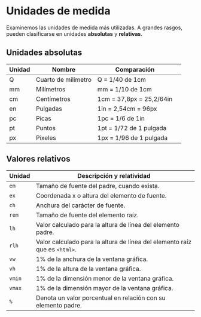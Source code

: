 # Unidades de medida

Examinemos las unidades de medida más utilizadas. A grandes rasgos, pueden clasificarse en unidades **absolutas** y **relativas**.
## Unidades absolutas

| Unidad | Nombre              | Comparación              |     |
| ------ | ------------------- | ------------------------ | --- |
| Q      | Cuarto de milímetro | Q = 1/40 de 1cm          |     |
| mm     | Milímetros          | mm = 1/10 de 1cm         |     |
| cm     | Centímetros         | 1cm = 37,8px = 25,2/64in |     |
| en     | Pulgadas            | 1in = 2,54cm = 96px      |     |
| pc     | Picas               | 1pc = 1/6 de 1in         |     |
| pt     | Puntos              | 1pt = 1/72 de 1 pulgada  |     |
| px     | Pixeles             | 1px = 1/96 de 1 pulgada  |     |
## Valores relativos

| Unidad | Descripción y relatividad                                                  |
| ------ | -------------------------------------------------------------------------- |
| `em`   | Tamaño de fuente del padre, cuando exista.                                 |
| `ex`   | Coordenada x o altura del elemento de fuente.                              |
| `ch`   | Anchura del carácter de fuente.                                            |
| `rem`  | Tamaño de fuente del elemento raíz.                                        |
| `lh`   | Valor calculado para la altura de línea del elemento padre.                |
| `rlh`  | Valor calculado para la altura de línea del elemento raíz que es `<html>`. |
| `vw`   | 1% de la anchura de la ventana gráfica.                                    |
| `vh`   | 1% de la altura de la ventana gráfica.                                     |
| `vmin` | 1% de la dimensión menor de la ventana gráfica.                            |
| `vmax` | 1% de la dimensión mayor de la ventana gráfica.                            |
| `%`    | Denota un valor porcentual en relación con su elemento padre.              |
